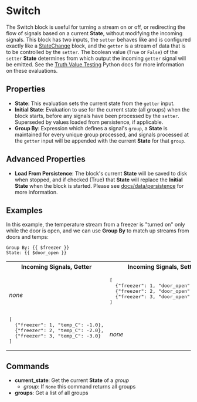 Switch
======
The Switch block is useful for turning a stream on or off, or redirecting the flow of signals based on a current **State**, without modifying the incoming signals. This block has two inputs, the `setter` behaves like and is configured exactly like a [StateChange](https://blocks.n.io/StateChange) block, and the `getter` is a stream of data that is to be controlled by the `setter`. The boolean value (`True` or `False`) of the `setter` **State** determines from which output the incoming `getter` signal will be emitted. See the [Truth Value Testing](https://docs.python.org/3/library/stdtypes.html#truth-value-testing) Python docs for more information on these evaluations.

Properties
----------
- **State**: This evaluation sets the current state from the `getter` input.
- **Initial State**: Evaluation to use for the current state (all groups) when the block starts, before any signals have been processed by the `setter`. Superseded by values loaded from persistence, if applicable.
- **Group By**: Expression which defines a signal's `group`, a **State** is maintained for every unique group processed, and signals processed at the `getter` input will be appended with the current **State** for that `group`.

Advanced Properties
-------------------
- **Load From Persistence**: The block's current **State** will be saved to disk when stopped, and if checked (True) that **State** will replace the **Initial State** when the block is started. Please see [docs/data/persistence](https://docs.n.io/data/persistence.html) for more information.

Examples
--------
In this example, the temperature stream from a freezer is "turned on" only while the door is open, and we can use **Group By** to match up streams from doors and temps:
```
Group By: {{ $freezer }}
State: {{ $door_open }}
```
<table width=100%>
<tr>
<th>Incoming Signals, Getter</th>
<th>Incoming Signals, Setter</th>
<th>Outgoing Signals, True</th>
<th>Outgoing Signals, False</th>
</tr>
<tr>
<td>
<br>
<em>none</em>
</td>
<td>
<pre>
[
  {"freezer": 1, "door_open": True},
  {"freezer": 2, "door_open": False},
  {"freezer": 3, "door_open": False}
]
</pre>
</td>
<td>
<br>
<em>none</em>
</td>
<td>
<br>
<em>none</em>
</td>
</tr>
<tr>
<td>
<pre>
[
  {"freezer": 1, "temp_C": -1.0},
  {"freezer": 2, "temp_C": -2.0},
  {"freezer": 3, "temp_C": -3.0}
]
</pre>
</td>
<td>
<br>
<em>none</em>
</td>
<td>
<pre>
[
  {"freezer": 1, "temp_C": -1.0}
]
</pre>
</td>
<td>
<pre>
[
  {"freezer": 2, "temp_C": -2.0},
  {"freezer": 3, "temp_C": -3.0}
]
</pre>
</td>
</tr>
</table>

Commands
--------
- **current_state**: Get the current **State** of a *group*
  - *group*: If `None` this command returns all groups
- **groups**: Get a list of all groups
